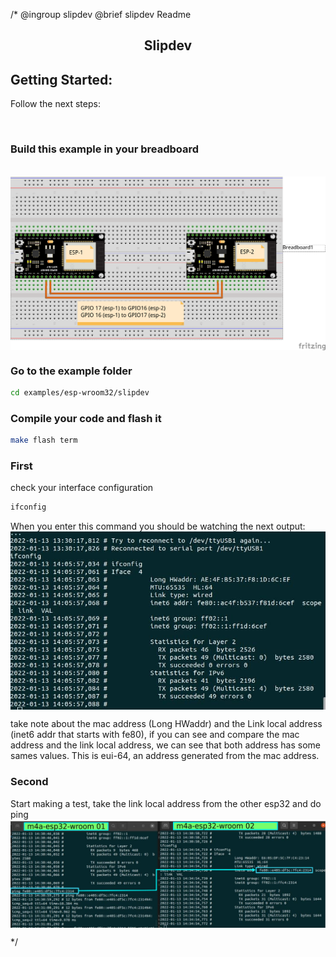 /*
@ingroup slipdev
@brief slipdev Readme

<h2 align=center> Slipdev</h2>

<h2> Getting Started: </h2>

Follow the next steps:

<br>

 <h3> Build this example in your breadboard </h3>

<br>

<img align=center src="../../../doc/media/examples/esp32-wroom/slipdev/Slipdev_example.png">

<br>

### Go to the example folder

```sh
cd examples/esp-wroom32/slipdev
```

### Compile your code and flash it

```sh
make flash term
```

### First
check your interface configuration
```sh
ifconfig
```
When you enter this command you should be watching the next output:
<img align=center src="../../../doc/media/examples/esp32-wroom/slipdev/Terminal_output1.jpg">

 take note about the mac address (Long HWaddr) and the Link local address (inet6 addr that starts with fe80), if you can see and compare the mac address and the link local address, we can see that both address has some sames values. This is eui-64, an address generated from the mac address.

### Second
Start making a test, take the link local address from the other esp32 and do ping
<img align=center src="../../../doc/media/examples/esp32-wroom/slipdev/terminal_output002.png">

*/